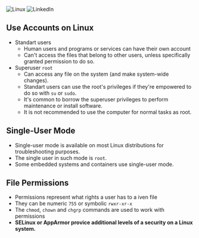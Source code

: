 ![Linux](https://img.shields.io/badge/Linux-FCC624?style=for-the-badge&logo=linux&logoColor=black)
![LinkedIn](https://img.shields.io/badge/linkedin-%230077B5.svg?style=for-the-badge&logo=linkedin&logoColor=white)
## Use Accounts on Linux
- Standart users
  - Human users and programs or services can have their own account
  - Can't access the files that belong to other users, unless specifically granted permission to do so.
- Superuser `root`
  - Can access any file on the system (and make system-wide changes).
  - Standart users can use the root's privileges if they're empowered to do so with `su` or `sudo`.
  - It's common to borrow the superuser privileges to perform maintenance or install software.
  - It is not recommended to use the computer for normal tasks as root.
 
## Single-User Mode
- Single-user mode is available on most Linux distributions for troubleshooting purposes.
- The single user in such mode is `root`.
- Some embedded systems and containers use single-user mode.

## File Permissions
- Permissions represent what rights a user has to a iven file
- They can be numeric `755` or symbolic `rwxr-xr-x`
- The `chmod`, `chown` and `chgrp` commands are used to work with permissions
- **SELinux or AppArmor provice additional levels of a security on a Linux system.**
